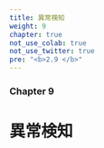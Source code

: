 ```yaml
---
title: 異常検知
weight: 9
chapter: true
not_use_colab: true
not_use_twitter: true
pre: "<b>2.9 </b>"
---
```


### Chapter 9

# 異常検知

